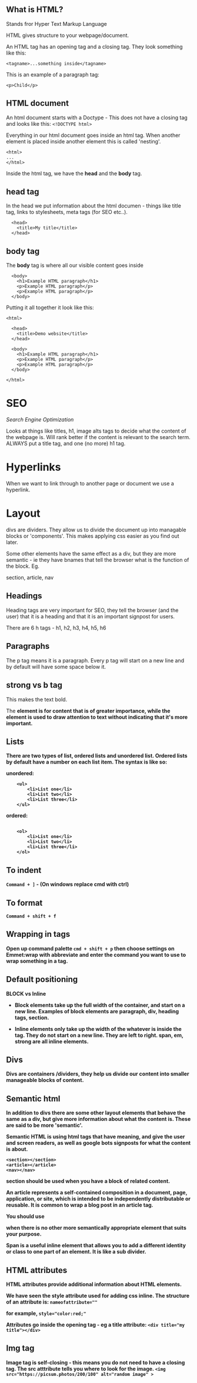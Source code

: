 ## What is HTML?

Stands fror Hyper Text Markup Language

HTML gives structure to your webpage/document. 

An HTML tag has an opening tag and a closing tag. They look something like this:

```
<tagname>...something inside</tagname>
```

This is an example of a paragraph tag:
```
<p>Child</p>
```

## HTML document

An html document starts with a Doctype - This does not have a closing tag and looks like this: `<!DOCTYPE html>`

Everything in our html document goes inside an html tag. When another element is placed inside another element this is called 'nesting'.

```
<html>
...
</html>
```

Inside the html tag, we have the **head** and the **body** tag.

## head tag
In the head we put information about the html documen - things like title tag, links to stylesheets, meta tags (for SEO etc..).


```
  <head>
    <title>My title</title>
  </head>
```


## body tag
The **body** tag is where all our visible content goes inside

```
  <body>
    <h1>Example HTML paragraph</h1>
    <p>Example HTML paragraph</p>
    <p>Example HTML paragraph</p>
  </body>
```

Putting it all together it look like this:

```
<html>

  <head>
    <title>Demo website</title>
  </head>

  <body>
    <h1>Example HTML paragraph</h1>
    <p>Example HTML paragraph</p>
    <p>Example HTML paragraph</p>
  </body>

</html>

```


# SEO
_Search Engine Optimization_

Looks at things like titles, h1, image alts tags to decide what the content of the webpage is. Will rank better if the content is relevant to the search term.
ALWAYS put a title tag, and one (no more) h1 tag.

# Hyperlinks

When we want to link through to another page or document we use a hyperlink. 


# Layout

divs are dividers. They allow us to divide the document up into managable blocks or 'components'. This makes applying css easier as you find out later.

Some other elements have the same effect as a div, but they are more semantic - ie they have bnames that tell the browser what is the function of the block. Eg.

section, article, nav 


## Headings

Heading tags are very important for SEO, they tell the browser (and the user) that it is a heading and that it is an important signpost for users.

There are 6 h tags - h1, h2, h3, h4, h5, h6

## Paragraphs

The p tag means it is a paragraph. Every p tag will start on a new line and by default will have some space below it.

## strong vs b tag
This makes the text bold.

The <strong> element is for content that is of greater importance, while the <b> element is used to draw attention to text without indicating that it's more important.

## Lists
There are two types of list, ordered lists and unordered list. Ordered lists by default have a number on each list item. The syntax is like so:

unordered:
```
    <ul>
        <li>List one</li>
        <li>List two</li>
        <li>List three</li>
    </ul>

```
ordered:
```

    <ol>
        <li>List one</li>
        <li>List two</li>
        <li>List three</li>
    </ol>
```


## To indent
`Command + ]`  - (On windows replace cmd with ctrl)

## To format
`Command + shift + f`

## Wrapping in tags
Open up command palette `cmd + shift + p` then choose settings on Emmet:wrap with abbreviate and enter the command you want to use to wrap something in a tag. 

## Default positioning
BLOCK vs Inline

- **Block elements** take up the full width of the container, and start on a new line. Examples of block elements are paragraph, div, heading tags, section.

- **Inline elements** only take up the width of the whatever is inside the tag. They do not start on a new line. They are left to right.
span, em, strong are all inline elements.

## Divs
Divs are containers /dividers, they help us divide our content into smaller manageable blocks of content.

## Semantic html
In addition to divs there are some other layout elements that behave the same as a div, but give more information about what the content is. These are said to be more 'semantic'.

Semantic HTML is using html tags that have meaning, and give the user and screen readers, as well as google bots signposts for what the content is about.

```
<section></section>
<article></article>
<nav></nav>
```

section should be used when you have a block of related content.

An article represents a self-contained composition in a document, page, application, or site, which is intended to be independently distributable or reusable. It is common to wrap a blog post in an article tag.

You should use <div> when there is no other more semantically appropriate element that suits your purpose. 

Span is a useful inline element that allows you to add a different identity or class to one part of an element. It is like a sub divider.

## HTML attributes
HTML attributes provide additional information about HTML elements.

We have seen the style attribute used for adding css inline. The structure of an attribute is:
` nameofattribute="" `

for example, `style="color:red;"` 

Attributes go inside the opening tag - eg a title attribute: 
`<div title="my title"></div>`

## Img tag

Image tag is self-closing - this means you do not need to have a closing tag. The src atttribute tells you where to look for the image.
`<img src="https://picsum.photos/200/100" alt="random image" >`


